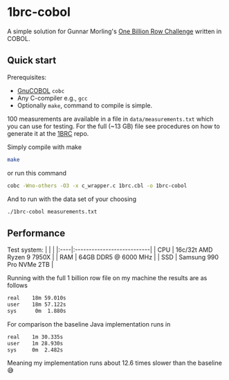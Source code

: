 # 1brc-cobol

A simple solution for Gunnar Morling's [One Billion Row Challenge](https://github.com/gunnarmorling/1brc) written in COBOL.


## Quick start
Prerequisites:
* [GnuCOBOL](https://gnucobol.sourceforge.io/) `cobc`
* Any C-compiler e.g., `gcc`
* Optionally `make`, command to compile is simple.

100 measurements are available in a file in `data/measurements.txt` which you can use for testing. For the full (~13 GB) file see procedures on how to generate it at the [1BRC](https://github.com/gunnarmorling/1brc) repo.

Simply compile with make
```bash
make
```

or run this command
```bash
cobc -Wno-others -O3 -x c_wrapper.c 1brc.cbl -o 1brc-cobol
```

And to run with the data set of your choosing
```bash
./1brc-cobol measurements.txt
```

## Performance
Test system:
|     |                            |
|:----|:---------------------------|
| CPU | 16c/32t AMD Ryzen 9 7950X  |
| RAM | 64GB DDR5 @ 6000 MHz       |
| SSD | Samsung 990 Pro NVMe 2TB   |

Running with the full 1 billion row file on my machine the results are as follows

```bash
real    18m 59.010s
user    18m 57.122s
sys      0m  1.880s
```
For comparison the baseline Java implementation runs in 
```bash
real    1m 30.335s
user    1m 28.930s
sys     0m  2.482s
```
Meaning my implementation runs about 12.6 times slower than the baseline 😅 
